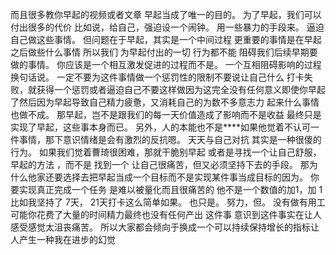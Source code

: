 而且很多教你早起的视频或者文章 早起当成了唯一的目的。 为了早起，我们可以付出很多的代价 比如说，给自己，强迫设一个闹钟。 用一些暴力的手段来。 逼迫自己做这些事情。 但问题在于早起，其实是一个中间过程 更重要的事情是在早起之后做些什么事情 所以我们 为早起付出的一切 行为都不能 阻碍我们后续早期要做的事情。 你应该是一个相互激发促进的过程而不是。 一个互相阻碍影响的过程
换句话说。 一定不要为这件事情做一个惩罚性的限制不要说让自己什么 打卡失败，就获得一个惩罚或者逼迫自己不要这样做因为这完全没有任何意义即使你早起了然后因为早起导致自己精力疲惫，又消耗自己的为数不多意志力 起来什么事情也做不成。 那早起，岂不是跟我们的每一天价值造成了影响而不是收益 最终只是实现了早起，这些事本身而已。 
另外，人的本能也不是****如果他觉着不认可一件事情，那下意识情绪是会有激烈的反抗嗯。 天天与自己对抗 其实是一种很傻的行为。 如果我们觉着曹琦很困难，那就干脆别早起 或者是寻找一个让自己舒服，早起的方法 ，而不是 找到一个 让自己很痛苦，但又必须坚持下去的手段。 
那为什么他家还要选择去把早起当成一个目标而不是实现某件事当成目标的因为。 你要实现真正完成一个任务 是难以被量化而且很痛苦的 他不是一个数值的加1，加 1比如我坚持了 7天， 21天打卡这么简单如果。 也只是。 努力，但。 没有做有用工 可能你花费了大量的时间精力最终也没有任何产出 这件事 意识到这件事实在让人感受感觉太沮丧痛苦。 所以大家都会倾向于换成一个可以持续保持增长的指标让人产生一种我在进步的幻觉